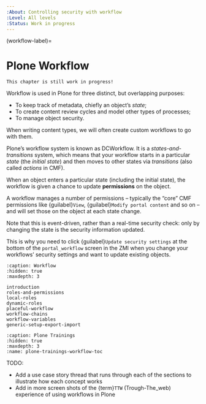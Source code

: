 ```yaml
---
:About: Controlling security with workflow
:Level: All levels
:Status: Work in progress
---
```


(workflow-label)=

# Plone Workflow

```{warning}
This chapter is still work in progress!
```

Workflow is used in Plone for three distinct, but overlapping purposes:

- To keep track of metadata, chiefly an object’s *state*;
- To create content review cycles and model other types of processes;
- To manage object security.

When writing content types, we will often create custom workflows to go with them.

Plone’s workflow system is known as DCWorkflow.
It is a *states-and-transitions* system, which means that your workflow starts in a particular *state*
(the *initial state*) and then moves to other states via *transitions* (also called *actions* in CMF).

When an object enters a particular state (including the initial state), the workflow is given a chance to update **permissions** on the object.

A workflow manages a number of permissions – typically the “core” CMF permissions like
{guilabel}`View`, {guilabel}`Modify portal content` and so on – and will set those on the object at each state change.

Note that this is event-driven, rather than a real-time security check: only by changing the state is the security information updated.

This is why you need to click {guilabel}`Update security settings` at the bottom of
the `portal_workflow` screen in the ZMI when you change your workflows’ security settings and want to update existing objects.

```{toctree}
:caption: Workflow
:hidden: true
:maxdepth: 3

introduction
roles-and-permissions
local-roles
dynamic-roles
placeful-workflow
workflow-chains
workflow-variables
generic-setup-export-import
```

```{toctree}
:caption: Plone Trainings
:hidden: true
:maxdepth: 3
:name: plone-trainings-workflow-toc
```

TODO:

- Add a use case story thread that runs through each of the sections to illustrate how each concept works
- Add in more screen shots of the {term}`TTW` (Trough-The_web) experience of using workflows in Plone
